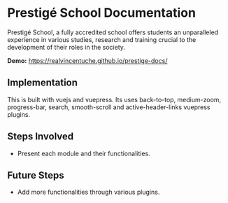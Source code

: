 # Prestigé School Documentation

Prestigé School, a fully accredited school offers students an unparalleled experience in various studies, research and training crucial to the development of their roles in the society.

**Demo:** https://realvincentuche.github.io/prestige-docs/

## Implementation

This is built with vuejs and vuepress. Its uses back-to-top, medium-zoom, progress-bar, search, smooth-scroll and active-header-links vuepress plugins.

## Steps Involved

- Present each module and their functionalities.

## Future Steps

- Add more functionalities through various plugins.
